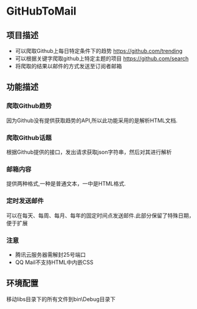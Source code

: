 # GitHubToMail

## 项目描述
- 可以爬取Github上每日特定条件下的趋势  https://github.com/trending
- 可以根据关键字爬取github上特定主题的项目 https://github.com/search
- 将爬取的结果以邮件的方式发送至订阅者邮箱

## 功能描述
### 爬取Github趋势
因为Github没有提供获取趋势的API,所以此功能采用的是解析HTML文档.
### 爬取Github话题
根据Github提供的接口，发出请求获取json字符串，然后对其进行解析
### 邮箱内容
提供两种格式,一种是普通文本，一中是HTML格式.
### 定时发送邮件
可以在每天、每周、每月、每年的固定时间点发送邮件.此部分保留了特殊日期，便于扩展
### 注意
- 腾讯云服务器需解封25号端口
- QQ Mail不支持HTML中内嵌CSS


## 环境配置
移动libs目录下的所有文件到bin\Debug目录下




